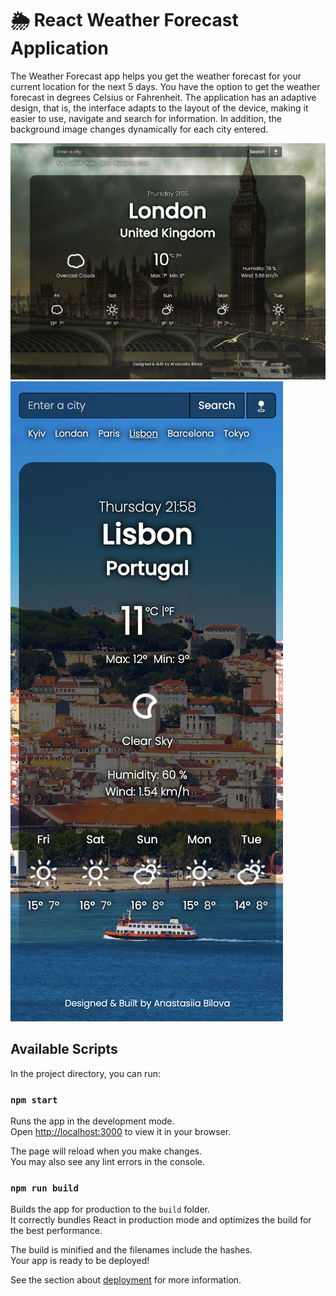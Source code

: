 # 🌦️ React Weather Forecast Application

The Weather Forecast app helps you get the weather forecast for your current location for the next 5 days. You have the option to get the weather forecast in degrees Celsius or Fahrenheit. The application has an adaptive design, that is, the interface adapts to the layout of the device, making it easier to use, navigate and search for information. In addition, the background image changes dynamically for each city entered.

![](./src/assets/preview_desktop.png)
![](./src/assets/preview_mobile.png)

## Available Scripts

In the project directory, you can run:

### `npm start`

Runs the app in the development mode.\
Open [http://localhost:3000](http://localhost:3000) to view it in your browser.

The page will reload when you make changes.\
You may also see any lint errors in the console.

### `npm run build`

Builds the app for production to the `build` folder.\
It correctly bundles React in production mode and optimizes the build for the best performance.

The build is minified and the filenames include the hashes.\
Your app is ready to be deployed!

See the section about [deployment](https://facebook.github.io/create-react-app/docs/deployment) for more information.
